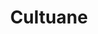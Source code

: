 ---
pid: ws147
title: Cultuane
location_transcription: N. 33rd Street
coordinates: "[-75.189488753023, 39.960448212211]"
zipcode: '19146'
gen_neighborhood: South Philadelphia
neighborhood: Graduate Hospital,Naval Square,Southwest Center City
outside_phl: 
age: '33'
age_range: 30-39
instagram: 
image_file_name: ws_147.jpg
proposal_transcription: Bronze Statue of John Coltuane
topic: Person
topic_summary: '0'
type: Other No Form
keywords_other: John Coltrane
credit: James Lursy
image_labels: 
twitter: 
facebook: 
permalink: "/monuments/ws147/"
layout: item-page
---